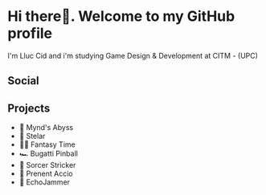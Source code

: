 # Hi there👋. Welcome to my GitHub profile


I'm Lluc Cid and i'm studying Game Design & Development at CITM - (UPC)

## Social

## Projects

- 🌌 Mynd's Abyss
- 🌠 Stelar
- 🧟‍♂️ Fantasy Time
- 🏎️ Bugatti Pinball
- 👾 Sorcer Stricker
- 🌱 Prenent Accio
- 🩻 EchoJammer
  
